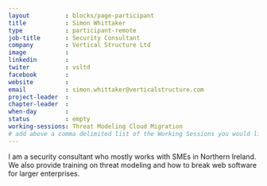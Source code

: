 ```yaml
---
layout          : blocks/page-participant
title           : Simon Whittaker
type            : participant-remote
job-title       : Security Consultant
company         : Vertical Structure Ltd
image           : 
linkedin        : 
twiter          : vsltd
facebook        :
website         :
email           : simon.whittaker@verticalstructure.com
project-leader  :
chapter-leader  :
when-day        :
status          : empty
working-sessions: Threat Modeling Cloud Migration
# add above a comma delimited list of the Working Sessions you would like to attend (use the session's title)
---
```


I am a security consultant who mostly works with SMEs in Northern Ireland. We also provide training on threat modeling and how to break web software for larger enterprises.
